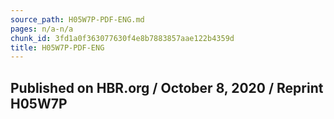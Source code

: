 ```yaml
---
source_path: H05W7P-PDF-ENG.md
pages: n/a-n/a
chunk_id: 3fd1a0f363077630f4e8b7883857aae122b4359d
title: H05W7P-PDF-ENG
---
```

## Published on HBR.org / October 8, 2020 / Reprint H05W7P
